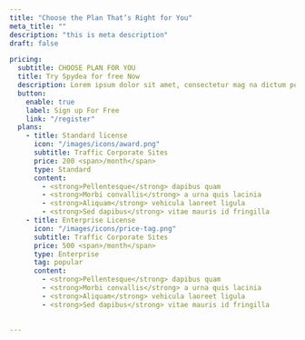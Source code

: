```yaml
---
title: "Choose the Plan That’s Right for You"
meta_title: ""
description: "this is meta description"
draft: false

pricing:
  subtitle: CHOOSE PLAN FOR YOU
  title: Try Spydea for free Now
  description: Lorem ipsum dolor sit amet, consectetur mag na dictum porta. Praesent sapien massa, convallis a pellentesque nec, egestas non nisi. elementum id enim. Nulla quis lorem ut libero malesuada feugiat. Curabitur non nulla sit amet nisl tempus convallis quis ac lectus. Quisque velit nisi, pretium ut
  button:
    enable: true
    label: Sign up For Free
    link: "/register"
  plans:
    - title: Standard license
      icon: "/images/icons/award.png"
      subtitle: Traffic Corporate Sites
      price: 200 <span>/month</span>
      type: Standard
      content:
        - <strong>Pellentesque</strong> dapibus quam
        - <strong>Morbi convallis</strong> a urna quis lacinia
        - <strong>Aliquam</strong> vehicula laoreet ligula
        - <strong>Sed dapibus</strong> vitae mauris id fringilla
    - title: Enterprise License
      icon: "/images/icons/price-tag.png"
      subtitle: Traffic Corporate Sites
      price: 500 <span>/month</span>
      type: Enterprise
      tag: popular
      content:
        - <strong>Pellentesque</strong> dapibus quam
        - <strong>Morbi convallis</strong> a urna quis lacinia
        - <strong>Aliquam</strong> vehicula laoreet ligula
        - <strong>Sed dapibus</strong> vitae mauris id fringilla
  

---
```

